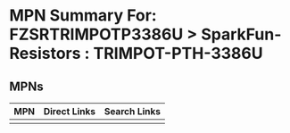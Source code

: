 



# MPN Summary For: FZSRTRIMPOTP3386U > SparkFun-Resistors : TRIMPOT-PTH-3386U

## MPNs
  

|MPN|Direct Links|Search Links|
| :--- | :--- | :--- |
||||
